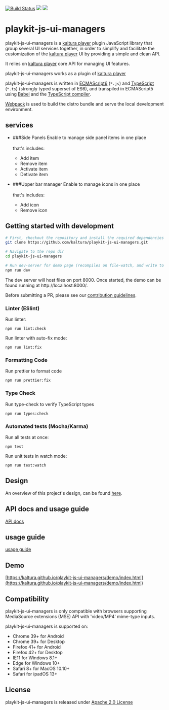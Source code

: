 [![Build Status](https://app.travis-ci.com/kaltura/playkit-js-ui-managers.svg?branch=master)](https://app.travis-ci.com/kaltura/playkit-js-ui-managers)
[![](https://img.shields.io/npm/v/@playkit-js/ui-managers/latest.svg)](https://www.npmjs.com/package/@playkit-js/ui-managers)
[![](https://img.shields.io/npm/v/@playkit-js/ui-managers/canary.svg)](https://www.npmjs.com/package/@playkit-js/ui-managers/v/canary)

# playkit-js-ui-managers

playkit-js-ui-managers is a [kaltura player] plugin JavaScript library that group several UI services together,
in order to simplify and facilitate the customization of the [kaltura player] UI by providing a simple and clean API.

It relies on [kaltura player] core API for managing UI features.

playkit-js-ui-managers works as a plugin of [kaltura player]

playkit-js-ui-managers is written in [ECMAScript6] (`*.js`) and [TypeScript] (`*.ts`) (strongly typed superset of ES6), 
and transpiled in ECMAScript5 using [Babel](https://babeljs.io/) and the [TypeScript compiler].

[Webpack] is used to build the distro bundle and serve the local development environment.

[kaltura player]: https://github.com/kaltura/kaltura-player-js.
[ecmascript6]: https://github.com/ericdouglas/ES6-Learning#articles--tutorials
[typescript]: https://www.typescriptlang.org/
[typescript compiler]: https://www.typescriptlang.org/docs/handbook/compiler-options.html
[webpack]: https://webpack.js.org/

## services

- ###Side Panels
  Enable to manage side panel items in one place\
  \
  that's includes:
  - Add item
  - Remove item
  - Activate item
  - Detivate item
  
- ###Upper bar manager
  Enable to manage icons in one place\
  \
  that's includes:
  - Add icon
  - Remove icon
    
## Getting started with development

```sh
# First, checkout the repository and install the required dependencies
git clone https://github.com/kaltura/playkit-js-ui-managers.git

# Navigate to the repo dir
cd playkit-js-ui-managers

# Run dev-server for demo page (recompiles on file-watch, and write to actual dist fs artifacts)
npm run dev
```

The dev server will host files on port 8000. Once started, the demo can be found running at http://localhost:8000/.

Before submitting a PR, please see our [contribution guidelines](CONTRIBUTING.md).


### Linter (ESlint)

Run linter:

```
npm run lint:check
```

Run linter with auto-fix mode:

```
npm run lint:fix
```

### Formatting Code

Run prettier to format code

```
npm run prettier:fix
```

### Type Check

Run type-check to verify TypeScript types

```
npm run types:check
```

### Automated tests (Mocha/Karma)

Run all tests at once:

```
npm test
```

Run unit tests in watch mode:

```
npm run test:watch
```

## Design

An overview of this project's design, can be found [here](https://kaltura.atlassian.net/wiki/spaces/PROD/pages/3554412657/Side+Panel+Manager+-+Design+Document).

## API docs and usage guide

[API docs](https://kaltura.github.io/playkit-js-ui-managers/docs/api/index.html)

## usage guide

[usage guide](https://kaltura.github.io/playkit-js-ui-managers/docs/api/index.html)

## Demo

[https://kaltura.github.io/playkit-js-ui-managers/demo/index.html](https://kaltura.github.io/playkit-js-ui-managers/demo/index.html)


## Compatibility

playkit-js-ui-managers is only compatible with browsers supporting MediaSource extensions (MSE) API with 'video/MP4' mime-type inputs.

playkit-js-ui-managers is supported on:

- Chrome 39+ for Android
- Chrome 39+ for Desktop
- Firefox 41+ for Android
- Firefox 42+ for Desktop
- IE11 for Windows 8.1+
- Edge for Windows 10+
- Safari 8+ for MacOS 10.10+
- Safari for ipadOS 13+

## License

playkit-js-ui-managers is released under [Apache 2.0 License](LICENSE)